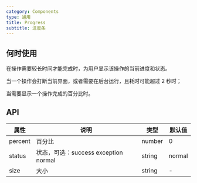 ```yaml
---
category: Components
type: 通用
title: Progress
subtitle: 进度条
---
```


## 何时使用

在操作需要较长时间才能完成时，为用户显示该操作的当前进度和状态。

当一个操作会打断当前界面，或者需要在后台运行，且耗时可能超过 2 秒时；

当需要显示一个操作完成的百分比时。

## API

| 属性 | 说明 | 类型 | 默认值 |
| --- | ---  | --- | ---   |
| percent | 百分比 | number | 0 |
| status | 状态，可选：success exception normal | string | normal |
| size | 大小 | string | - |
